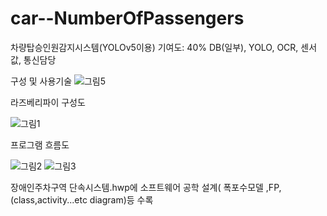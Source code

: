 # car--NumberOfPassengers
차량탑승인원감지시스템(YOLOv5이용) 
기여도: 40% DB(일부), YOLO, OCR, 센서값, 통신담당

구성 및 사용기술
![그림5](https://user-images.githubusercontent.com/63491788/125293094-0d082280-e35e-11eb-8c7a-151061451a60.png)

라즈베리파이 구성도

![그림1](https://user-images.githubusercontent.com/63491788/125293432-5f494380-e35e-11eb-80f1-0de7b835eed9.png)

프로그램 흐름도

![그림2](https://user-images.githubusercontent.com/63491788/125292907-df22de00-e35d-11eb-8501-1074fa23b08d.png)
![그림3](https://user-images.githubusercontent.com/63491788/125293638-90297880-e35e-11eb-8ddf-5eb6d2026827.png)


장애인주차구역 단속시스템.hwp에 소프트웨어 공학 설계( 폭포수모델 ,FP, (class,activity...etc diagram)등 수록 

